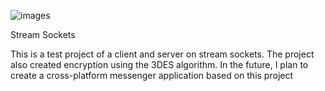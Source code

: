 ![images](https://user-images.githubusercontent.com/41642502/202407377-991a1cd1-f4d1-411a-b499-7d36c27eebb4.jpg)

Stream Sockets

This is a test project of a client and server on stream sockets.
The project also created encryption using the 3DES algorithm.
In the future, I plan to create a cross-platform messenger application based on this project


